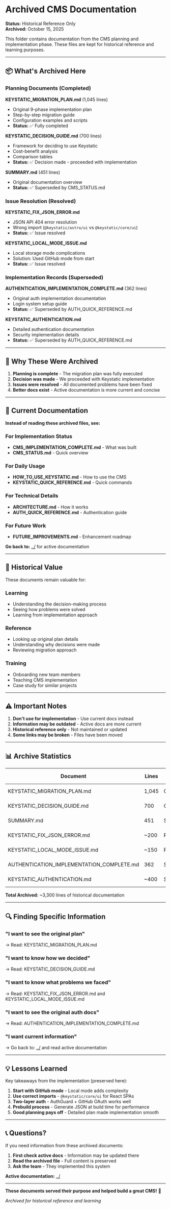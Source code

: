 # Archived CMS Documentation

**Status:** Historical Reference Only  
**Archived:** October 15, 2025

This folder contains documentation from the CMS planning and implementation phase. These files are kept for historical reference and learning purposes.

---

## 📦 What's Archived Here

### Planning Documents (Completed)

**KEYSTATIC_MIGRATION_PLAN.md** (1,045 lines)
- Original 9-phase implementation plan
- Step-by-step migration guide
- Configuration examples and scripts
- **Status:** ✅ Fully completed

**KEYSTATIC_DECISION_GUIDE.md** (700 lines)
- Framework for deciding to use Keystatic
- Cost-benefit analysis
- Comparison tables
- **Status:** ✅ Decision made - proceeded with implementation

**SUMMARY.md** (451 lines)
- Original documentation overview
- **Status:** ✅ Superseded by CMS_STATUS.md

### Issue Resolution (Resolved)

**KEYSTATIC_FIX_JSON_ERROR.md**
- JSON API 404 error resolution
- Wrong import (`@keystatic/astro/ui` vs `@keystatic/core/ui`)
- **Status:** ✅ Issue resolved

**KEYSTATIC_LOCAL_MODE_ISSUE.md**
- Local storage mode complications
- Solution: Used GitHub mode from start
- **Status:** ✅ Issue resolved

### Implementation Records (Superseded)

**AUTHENTICATION_IMPLEMENTATION_COMPLETE.md** (362 lines)
- Original auth implementation documentation
- Login system setup guide
- **Status:** ✅ Superseded by AUTH_QUICK_REFERENCE.md

**KEYSTATIC_AUTHENTICATION.md**
- Detailed authentication documentation
- Security implementation details
- **Status:** ✅ Superseded by AUTH_QUICK_REFERENCE.md

---

## 🔄 Why These Were Archived

1. **Planning is complete** - The migration plan was fully executed
2. **Decision was made** - We proceeded with Keystatic implementation
3. **Issues were resolved** - All documented problems have been fixed
4. **Better docs exist** - Active documentation is more current and concise

---

## 📖 Current Documentation

**Instead of reading these archived files, see:**

### For Implementation Status
- **CMS_IMPLEMENTATION_COMPLETE.md** - What was built
- **CMS_STATUS.md** - Quick overview

### For Daily Usage
- **HOW_TO_USE_KEYSTATIC.md** - How to use the CMS
- **KEYSTATIC_QUICK_REFERENCE.md** - Quick commands

### For Technical Details
- **ARCHITECTURE.md** - How it works
- **AUTH_QUICK_REFERENCE.md** - Authentication guide

### For Future Work
- **FUTURE_IMPROVEMENTS.md** - Enhancement roadmap

**Go back to:** [../](../) for active documentation

---

## 📝 Historical Value

These documents remain valuable for:

### Learning
- Understanding the decision-making process
- Seeing how problems were solved
- Learning from implementation approach

### Reference
- Looking up original plan details
- Understanding why decisions were made
- Reviewing migration approach

### Training
- Onboarding new team members
- Teaching CMS implementation
- Case study for similar projects

---

## ⚠️ Important Notes

1. **Don't use for implementation** - Use current docs instead
2. **Information may be outdated** - Active docs are more current
3. **Historical reference only** - Not maintained or updated
4. **Some links may be broken** - Files have been moved

---

## 📊 Archive Statistics

| Document | Lines | Status | Archived Date |
|----------|-------|--------|---------------|
| KEYSTATIC_MIGRATION_PLAN.md | 1,045 | Completed | Oct 15, 2025 |
| KEYSTATIC_DECISION_GUIDE.md | 700 | Completed | Oct 15, 2025 |
| SUMMARY.md | 451 | Superseded | Oct 15, 2025 |
| KEYSTATIC_FIX_JSON_ERROR.md | ~200 | Resolved | Oct 15, 2025 |
| KEYSTATIC_LOCAL_MODE_ISSUE.md | ~150 | Resolved | Oct 15, 2025 |
| AUTHENTICATION_IMPLEMENTATION_COMPLETE.md | 362 | Superseded | Oct 15, 2025 |
| KEYSTATIC_AUTHENTICATION.md | ~400 | Superseded | Oct 15, 2025 |

**Total Archived:** ~3,300 lines of historical documentation

---

## 🔍 Finding Specific Information

### "I want to see the original plan"
→ Read: KEYSTATIC_MIGRATION_PLAN.md

### "I want to know how we decided"
→ Read: KEYSTATIC_DECISION_GUIDE.md

### "I want to know what problems we faced"
→ Read: KEYSTATIC_FIX_JSON_ERROR.md and KEYSTATIC_LOCAL_MODE_ISSUE.md

### "I want to see the original auth docs"
→ Read: AUTHENTICATION_IMPLEMENTATION_COMPLETE.md

### "I want current information"
→ Go back to: [../](../) and read active documentation

---

## 💡 Lessons Learned

Key takeaways from the implementation (preserved here):

1. **Start with GitHub mode** - Local mode adds complexity
2. **Use correct imports** - `@keystatic/core/ui` for React SPAs
3. **Two-layer auth** - AuthGuard + GitHub OAuth works well
4. **Prebuild process** - Generate JSON at build time for performance
5. **Good planning pays off** - Detailed plan made implementation smooth

---

## 📞 Questions?

If you need information from these archived documents:

1. **First check active docs** - Information may be updated there
2. **Read the archived file** - Full content is preserved
3. **Ask the team** - They implemented this system

**Active documentation:** [../](../)

---

**These documents served their purpose and helped build a great CMS!** 🎉

*Archived for historical reference and learning*
